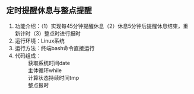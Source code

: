 ## 定时提醒休息与整点提醒 ###
1. 功能介绍：（1）实现每45分钟提醒休息（2）休息5分钟后提醒休息结束，重新计时（3）整点时进行报时
2. 运行环境：Linux系统
3. 运行方法：终端bash命令直接运行
4. 代码组成：<br>
 &ensp;&ensp;&ensp;&ensp;&ensp;获取系统时间date<br>
 &ensp;&ensp;&ensp;&ensp;&ensp;主体循环while<br>
 &ensp;&ensp;&ensp;&ensp;&ensp;计算状态持续时间tmp<br>
 &ensp;&ensp;&ensp;&ensp;&ensp;整点报时<br>

 
